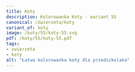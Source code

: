 ```yaml
---
title: Koty
description: Kolorowanka Koty - wariant 55
canonical: /zwierzeta/koty
variant_of: koty
image: /koty/55/koty-55.svg
pdf: /koty/55/koty-55.pdf
tags:
- zwierzeta
- koty
alt: "Łatwa kolorowanka koty dla przedszkolaka"
---
```

